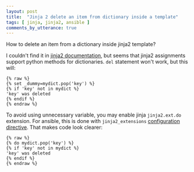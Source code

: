```yaml
---
layout: post
title:  "Jinja 2 delete an item from dictionary inside a template"
tags: [ jinja, jinja2, ansible ]
comments_by_utterance: true
---
```


How to delete an item from a dictionary inside jinja2 template?

I couldn't find it in [jinja2 documentation](https://jinja.palletsprojects.com/en/master/), but seems that jinja2 assignments support python methods for dictionaries. `del` statement won't work, but this will:

```jinja
{% raw %}
{% set _dummy=mydict.pop('key') %}
{% if 'key' not in mydict %}
'key' was deleted
{% endif %}
{% endraw %}
```

To avoid using unnecessary variable, you may enable jinja `jinja2.ext.do` extension. For ansible, this is done with `jinja2_extensions` [configuration directive](https://docs.ansible.com/ansible/latest/reference_appendices/config.html#envvar-ANSIBLE_JINJA2_EXTENSIONS). That makes code look clearer:

```jinja
{% raw %}
{% do mydict.pop('key') %}
{% if 'key' not in mydict %}
'key' was deleted
{% endif %}
{% endraw %}
```
